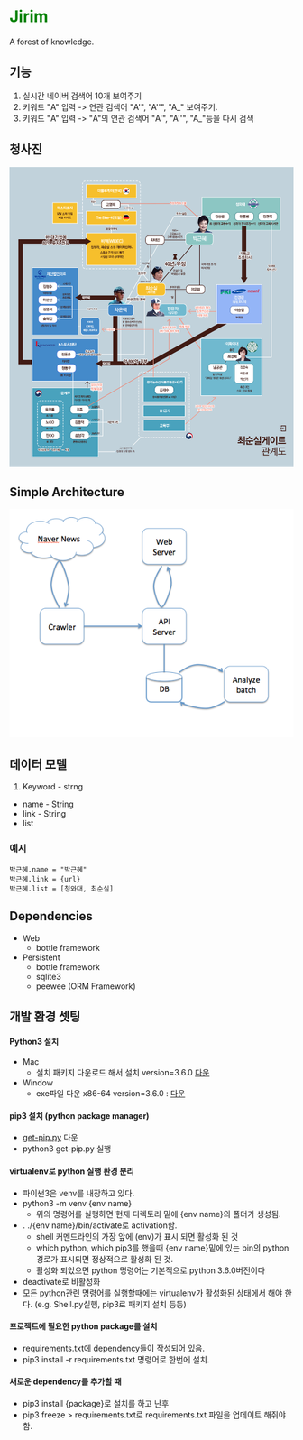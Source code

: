 # <font color="green"> <b> Jirim </b> </font>
A forest of knowledge.

## 기능
1. 실시간 네이버 검색어 10개 보여주기
2. 키워드 "A" 입력 -> 연관 검색어 "A'", "A''", "A_" 보여주기.
3. 키워드 "A" 입력 ->  "A"의 연관 검색어 "A'", "A''", "A_"등을 다시 검색

## 청사진
<img src="https://raw.githubusercontent.com/Pangyo/jirim/master/etc/jirim_blueprint.png">

## Simple Architecture
<img src="https://github.com/Pangyo/jirim/blob/master/etc/jirim_arch2.png?raw=true">

## 데이터 모델
1. Keyword - strng
  * name - String
  * link - String
  * list<Keyword>

### 예시
```
박근혜.name = "박근혜"
박근혜.link = {url}
박근혜.list = [청와대, 최순실]

```

## Dependencies
* Web
  * bottle framework
* Persistent
  * bottle framework
  * sqlite3
  * peewee (ORM Framework)

## 개발 환경 셋팅
#### Python3 설치
  * Mac
    * 설치 패키지 다운로드 해서 설치 version=3.6.0 [다운](https://www.python.org/ftp/python/3.6.0/python-3.6.0-macosx10.6.pkg)
  * Window
    * exe파일 다운 x86-64 version=3.6.0 : [다운](https://www.python.org/ftp/python/3.6.0/python-3.6.0-amd64.exe)

#### pip3 설치 (python package manager)
  * [get-pip.py](https://bootstrap.pypa.io/get-pip.py) 다운
  * python3 get-pip.py 실행

#### virtualenv로 python 실행 환경 분리
  * 파이썬3은 venv를 내장하고 있다.
  * python3 -m venv {env name}
    * 위의 명령어를 실행하면 현재 디렉토리 밑에 {env name}의 폴더가 생성됨.
  * . ./{env name}/bin/activate로 activation함.
    * shell 커멘드라인의 가장 앞에 (env)가 표시 되면 활성화 된 것
    * which python, which pip3를 했을때 {env name}밑에 있는 bin의 python 경로가 표시되면 정상적으로 활성화 된 것.
    * 활성화 되었으면 python 명령어는 기본적으로 python 3.6.0버전이다
  * deactivate로 비활성화
  * 모든 python관련 명령어를 실행할때에는 virtualenv가 활성화된 상태에서 해야 한다. (e.g. Shell.py실행, pip3로 패키지 설치 등등)

#### 프로젝트에 필요한 python package를 설치
  * requirements.txt에 dependency들이 작성되어 있음.
  * pip3 install -r requirements.txt 명령어로 한번에 설치.

#### 새로운 dependency를 추가할 때
  * pip3 install {package}로 설치를 하고 난후
  * pip3 freeze > requirements.txt로 requirements.txt 파일을 업데이트 해줘야함.
